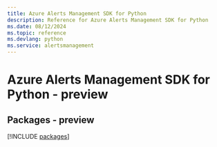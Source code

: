 ```yaml
---
title: Azure Alerts Management SDK for Python
description: Reference for Azure Alerts Management SDK for Python
ms.date: 08/12/2024
ms.topic: reference
ms.devlang: python
ms.service: alertsmanagement
---
```

# Azure Alerts Management SDK for Python - preview
## Packages - preview
[!INCLUDE [packages](alerts-management-index.md)]
